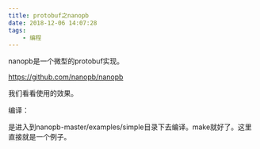 ```yaml
---
title: protobuf之nanopb
date: 2018-12-06 14:07:28
tags:
	- 编程
---
```






nanopb是一个微型的protobuf实现。

https://github.com/nanopb/nanopb

我们看看使用的效果。

编译：

是进入到nanopb-master/examples/simple目录下去编译。make就好了。这里直接就是一个例子。



